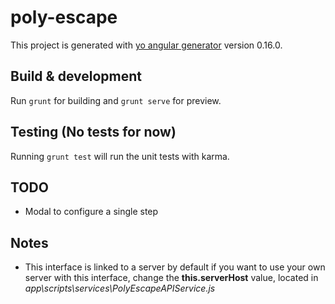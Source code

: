 # poly-escape

This project is generated with [yo angular generator](https://github.com/yeoman/generator-angular)
version 0.16.0.

## Build & development

Run `grunt` for building and `grunt serve` for preview.

## Testing (No tests for now)

Running `grunt test` will run the unit tests with karma.

## TODO

- Modal to configure a single step

## Notes

- This interface is linked to a server by default if you want to use your own server with this interface, change the **this.serverHost** value, located in *app\scripts\services\PolyEscapeAPIService.js*